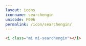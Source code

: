 ```yaml
---
layout: icons
iconname: searchengin
unicode: F096
permalink: /icon/searchengin/
---
```


``` html
<i class="mi mi-searchengin"></i>
```
